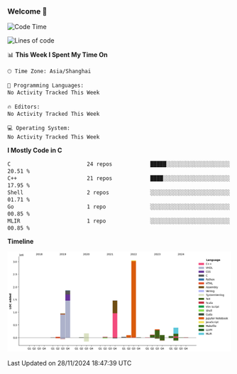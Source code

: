 ### Welcome 👋

<!--START_SECTION:waka-->
![Code Time](http://img.shields.io/badge/Code%20Time-1%2C738%20hrs%2055%20mins-blue)

![Lines of code](https://img.shields.io/badge/From%20Hello%20World%20I%27ve%20Written-8.7%20million%20lines%20of%20code-blue)

📊 **This Week I Spent My Time On** 

```text
🕑︎ Time Zone: Asia/Shanghai

💬 Programming Languages: 
No Activity Tracked This Week

🔥 Editors: 
No Activity Tracked This Week

💻 Operating System: 
No Activity Tracked This Week
```

**I Mostly Code in C** 

```text
C                        24 repos            █████░░░░░░░░░░░░░░░░░░░░   20.51 % 
C++                      21 repos            ████░░░░░░░░░░░░░░░░░░░░░   17.95 % 
Shell                    2 repos             ░░░░░░░░░░░░░░░░░░░░░░░░░   01.71 % 
Go                       1 repo              ░░░░░░░░░░░░░░░░░░░░░░░░░   00.85 % 
MLIR                     1 repo              ░░░░░░░░░░░░░░░░░░░░░░░░░   00.85 % 
```



**Timeline**

![Lines of Code chart](https://raw.githubusercontent.com/Bohan-hu/Bohan-hu/master/assets/bar_graph.png)


 Last Updated on 28/11/2024 18:47:39 UTC
<!--END_SECTION:waka-->



